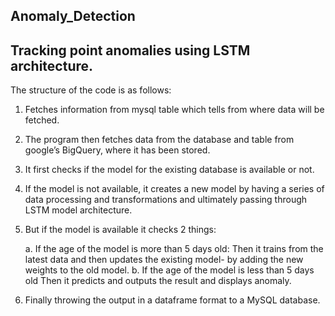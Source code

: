 ## Anomaly_Detection

## Tracking point anomalies using LSTM architecture. 

The structure of the code is as follows:

1.	Fetches information from mysql table which tells from where data will be fetched. 
2.	The program then fetches data from the database and table from google’s BigQuery, where it has been stored. 
3.	It first checks if the model for the existing database is available or not. 
4.	If the model is not available, it creates a new model by having a series of data processing and transformations and ultimately passing through LSTM model architecture.

5.	But if the model is available it checks 2 things:
      
      a.	If the age of the model is more than 5 days old:
            Then it trains from the latest data and then updates the existing model- by adding the new weights to the old model.
      b.	If the age of the model is less than 5 days old
          	Then it predicts and outputs the result and displays anomaly. 
            
6.	Finally throwing the output in a dataframe format to a MySQL database. 
